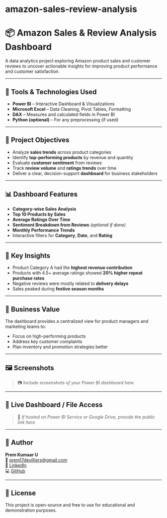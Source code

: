 # amazon-sales-review-analysis
# 📦 Amazon Sales & Review Analysis Dashboard

A data analytics project exploring Amazon product sales and customer reviews to uncover actionable insights for improving product performance and customer satisfaction.

---

## 🧰 Tools & Technologies Used

- **Power BI** – Interactive Dashboard & Visualizations  
- **Microsoft Excel** – Data Cleaning, Pivot Tables, Formatting  
- **DAX** – Measures and calculated fields in Power BI  
- **Python (optional)** – For any preprocessing (if used)

---

## 🎯 Project Objectives

- Analyze **sales trends** across product categories  
- Identify **top-performing products** by revenue and quantity  
- Evaluate **customer sentiment** from reviews  
- Track **review volume** and **ratings trends** over time  
- Deliver a clear, decision-support **dashboard** for business stakeholders

---

## 📊 Dashboard Features

- **Category-wise Sales Analysis**
- **Top 10 Products by Sales**
- **Average Ratings Over Time**
- **Sentiment Breakdown from Reviews** *(optional if done)*
- **Monthly Performance Trends**
- Interactive filters for **Category**, **Date**, and **Rating**

---

## 📌 Key Insights

- Product Category A had the **highest revenue contribution**
- Products with 4.5+ average ratings showed **20% higher repeat purchase rates**
- Negative reviews were mostly related to **delivery delays**
- Sales peaked during **festive season months**

---

## 🧠 Business Value

The dashboard provides a centralized view for product managers and marketing teams to:
- Focus on high-performing products
- Address key customer complaints
- Plan inventory and promotion strategies better

---

## 🖼️ Screenshots

> 📷 *Include screenshots of your Power BI dashboard here*

---

## 🔗 Live Dashboard / File Access

> 🔗 *If hosted on Power BI Service or Google Drive, provide the public link here*

---

## 👤 Author

**Prem Kumaar U**  
📧 [prem17devilliers@gmail.com](mailto:prem17devilliers@gmail.com)  
🔗 [LinkedIn](https://www.linkedin.com/in/prem-kumaar-7696b5260)  
💻 [GitHub](https://github.com/Prem-17Kumaar)

---

## 📝 License

This project is open-source and free to use for educational and demonstration purposes.
